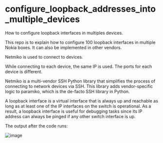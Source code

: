 # configure_loopback_addresses_into_multiple_devices
How to configure loopback interfaces in multiples devices. 

This repo is to explain how to configure 100 loopback interfaces in multiple Nokia boxes. It can also be implemented in other vendors. 

Netmiko is used to connect to devices. 

While connecting to each device, the same IP is used. The ports for each device is different. 

Netmiko is a multi-vendor SSH Python library that simplifies the process of connecting to network devices via SSH. This library adds vendor-specific logic to paramiko, which is the de-facto SSH library in Python.

A loopback interface is a virtual interface that is always up and reachable as long as at least one of the IP interfaces on the switch is operational. As a result, a loopback interface is useful for debugging tasks since its IP address can always be pinged if any other switch interface is up.

The output after the code runs: 

![image](https://user-images.githubusercontent.com/94804863/161009053-64972fe2-048d-44da-8778-592cdbd9d3c4.png)
